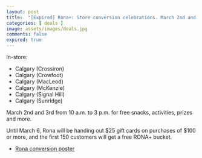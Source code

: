 ```yaml
---
layout: post
title:  "[Expired] Rona+: Store conversion celebrations. March 2nd and 3rd for free snacks, Feb 29th to March 6th 2024 for $25 gift card on $100 spend."
categories: [ deals ]
image: assets/images/deals.jpg
comments: false
expired: true
---
```



In-store:
- Calgary (Crossiron)
- Calgary (Crowfoot) 
- Calgary (MacLeod) 
- Calgary (McKenzie)
- Calgary (Signal Hill) 
- Calgary (Sunridge)

March 2nd and 3rd from 10 a.m. to 3 p.m. for free snacks, activities, prizes and more.

Until March 6, Rona will be handing out $25 gift cards on purchases of $100 or more, and the first 150 customers will get a free RONA+ bucket.

- [Rona conversion poster](https://www.rona.ca/en/lowes-rona-conversion?int_cmp=corporate-_-ronaplus_conversion_wave5-_-hp)
